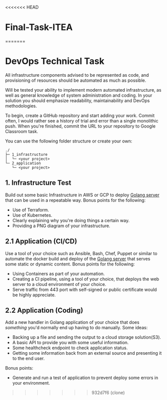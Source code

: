 <<<<<<< HEAD
# Final-Task-ITEA
=======
# DevOps Technical Task

 All infrastructure components advised to be represented as code, and provisioning of resources should be automated as much as possible.

Will be tested your ability to implement modern automated infrastructure, as well as general knowledge of system administration and coding. In your solution you should emphasize readability, maintainability and DevOps methodologies.

To begin, create a GitHub repository and start adding your work. Commit often, I would rather see a history of trial and error than a single monolithic push. When you're finished, commit the URL to your repository to Google Classroom task.

You can use the following folder structure or create your own:

```
./
├─ 1_infrastructure
│  └─ <your project>
└─ 2_application
   └─ <your project>
```

## 1. Infrastructure Test

Build out some basic Infrastructure in AWS or GCP to deploy [Golang server](app/server.go) that can be used in a repeatable way. 
Bonus points for the following:

* Use of Terraform.
* Use of Kubernetes.
* Clearly explaining why you're doing things a certain way.
* Providing a PNG diagram of your infrastructure.

## 2.1 Application (CI/CD)

Use a tool of your choice such as Ansible, Bash, Chef, Puppet or similar to automate the docker build and deploy of the [Golang server](app/server.go) that serves some static or dynamic content. 
Bonus points for the following:

* Using Containers as part of your automation.
* Creating a CI pipeline, using a tool of your choice, that deploys the web server to a cloud environment of your choice.
* Serve traffic from 443 port with self-signed or public certificate would be highly appreciate.

## 2.2 Application (Coding)

Add a new handler in Golang application of your choice that does _something_ you'd normally end up having to do manually. 
Some ideas:

* Backing up a file and sending the output to a cloud storage solution(S3).
* A basic API to provide you with some useful information.
* Some healthcheck endpoint to check application status.
* Getting some information back from an external source and presenting it to the end user.

Bonus points:

* Generate and run a test of application to prevent deploy some errors in your environment.
>>>>>>> 932d7f6 (clone)
